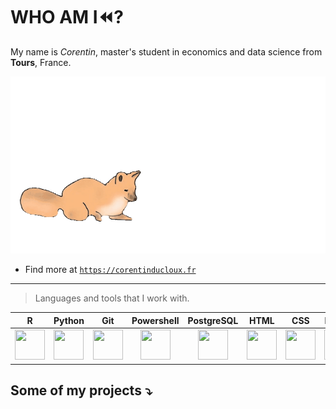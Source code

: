 # WHO AM I⏪?

My name is *Corentin*, master's student in economics and data science from **Tours**, France.

![](https://github.com/CDucloux/CDucloux/blob/main/img/fox.gif)

- Find more at [`https://corentinducloux.fr`](https://corentinducloux.fr)

***

> Languages and tools that I work with.

| R | Python | Git | Powershell | PostgreSQL | HTML | CSS | Docker | Latex |
|:-:|:------:|:---:|:----------:|------------|------|-----|--------|----|
|  <img src="https://img.icons8.com/fluency/480/null/r-project.png" width="48" height="48"> | <img src="https://img.icons8.com/color/480/null/python--v1.png" width="48" height="48">      | <img src="https://img.icons8.com/color/480/null/git.png" width="48" height="48">    |     <img src="https://img.icons8.com/fluency/480/null/powershell.png" width="48" height="48">       |  <center><img src="https://img.icons8.com/color/480/null/postgreesql.png" width="48" height="48"></center>|    <img src="https://img.icons8.com/fluency/480/null/html-5.png" width="48" height="48">  |  <img src="https://img.icons8.com/fluency/480/null/css3.png" width="48" height="48">   |   <img src="https://img.icons8.com/fluency/480/null/docker.png" width="48" height="48">     | <img src="https://img.icons8.com/fluency/480/null/texshop.png" width="48" height="48"> 

## Some of my projects ⤵️
